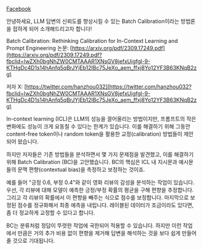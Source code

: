 [Facebook](https://www.facebook.com/groups/agikr/posts/2271661406508238/?__cft__[0]=AZVRuDUyQpLghrhtXhcdkcBwCjLmZs-DQDuhF9t7PhDE7y-DkPE-bh7QaricvyPotJUeQzfU-fdedmRBVS4TtBQjEGp1QEeCYuY_1rAIqekM4hhnVXe-dCiCkoPQpvSV9wVRmBbihQA5HK7RF4iJsRIcusO2NDunzFNB-VCMnQ2GAOPC0xKRw_74EuUe7o5a4exoGHsk8DSh0BiDw5md0Gh3BzARsEZtxWKzgmbbi-bsKrSBXoyTsBt9EjX_xlvfB1o&__tn__=%2CO%2CP-y-R)

안녕하세요, LLM 답변의 신뢰도를 향상시킬 수 있는 Batch Calibration이라는 방법론을 접하게 되어 소개해드리고자 합니다!

Batch Calibration: Rethinking Calibration for In-Context Learning and Prompt Engineering
논문: [https://arxiv.org/pdf/2309.17249.pdf](https://arxiv.org/pdf/2309.17249.pdf?fbclid=IwZXh0bgNhZW0CMTAAAR1XNsGV8jefxUigfgl-9-KTHgDc4D1s14hAnfq5qBrJYjEb12IBc75JeXo_aem_ffxj8Yo12YF3B63KNqB2zg)

저자 X: [https://twitter.com/hanzhou032](https://twitter.com/hanzhou032?fbclid=IwZXh0bgNhZW0CMTAAAR1XNsGV8jefxUigfgl-9-KTHgDc4D1s14hAnfq5qBrJYjEb12IBc75JeXo_aem_ffxj8Yo12YF3B63KNqB2zg)

In-context learning (ICL)은 LLM의 성능을 끌어올리는 방법이지만, 프롬프트의 작은 변화에도 성능이 크게 요동칠 수 있다는 한계가 있습니다. 이를 해결하기 위해 그동안 content-free token이나 random token을 활용한 교정(calibration) 방법들이 제안되어 왔습니다.

하지만 저자들은 기존 방법들을 분석하면서 몇 가지 문제점을 발견했고, 이를 해결하기 위해 Batch Calibration (BC)을 고안했습니다. BC의 핵심은 ICL 내 지시문과 예시문들의 문맥 편향(contextual bias)을 측정하고 보정하는 것이죠.

예를 들어 "긍정 0.6, 부정 0.4"와 같이 영화 리뷰의 감성을 분석하는 작업이 있습니다. 우선, 각 리뷰에 대해 모델이 예측한 긍정/부정 확률의 평균을 구해 편향을 추정합니다. 그리고 각 리뷰의 확률에서 이 편향을 빼주는 식으로 점수를 보정합니다. 마지막으로 보정된 점수를 정규화해서 최종 예측을 내립니다. 레이블된 데이터가 조금이라도 있다면, 좀 더 정교하게 교정할 수 있다고 합니다.

BC는 분류처럼 정답이 뚜렷한 작업에 국한되어 적용할 수 있습니다. 하지만 이런 작업에서 만큼은 거의 추가 비용 없이 편향을 제거해 답변을 해석하는 것을 보다 쉽게 만들어 줄 것으로 기대됩니다.